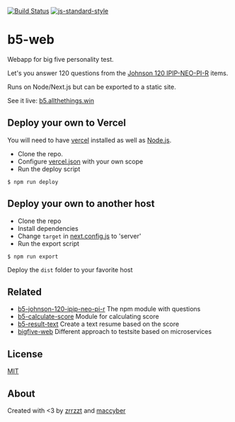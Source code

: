 [![Build Status](https://travis-ci.org/zrrrzzt/b5-web.svg?branch=main)](https://travis-ci.org/zrrrzzt/b5-web)
[![js-standard-style](https://img.shields.io/badge/code%20style-standard-brightgreen.svg?style=flat)](https://github.com/feross/standard)

# b5-web

Webapp for big five personality test.

Let's you answer 120 questions from the [Johnson 120 IPIP-NEO-PI-R](http://ipip.ori.org/30FacetNEO-PI-RItems.htm) items.

Runs on Node/Next.js but can be exported to a static site.

See it live: [b5.allthethings.win](https://b5.allthethings.win/)

## Deploy your own to Vercel

You will need to have [vercel](https://vercel.com/download) installed as well as [Node.js](https://nodejs.org).

- Clone the repo.
- Configure [vercel.json](vercel.json) with your own scope
- Run the deploy script 

```
$ npm run deploy
```

## Deploy your own to another host

- Clone the repo
- Install dependencies
- Change `target` in [next.config.js](next.config.js) to 'server'
- Run the export script

```
$ npm run export
```

Deploy the `dist` folder to your favorite host


## Related
- [b5-johnson-120-ipip-neo-pi-r](https://github.com/Alheimsins/b5-johnson-120-ipip-neo-pi-r) The npm module with questions
- [b5-calculate-score](https://github.com/zrrrzzt/b5-calculate-score) Module for calculating score
- [b5-result-text](https://github.com/zrrrzzt/b5-result-text) Create a text resume based on the score
- [bigfive-web](https://github.com/Alheimsins/bigfive-web) Different approach to testsite based on microservices

## License

[MIT](LICENSE)

## About

Created with <3 by [zrrzzt](https://github.com/zrrrzzt) and [maccyber](https://github.com/maccyber)
